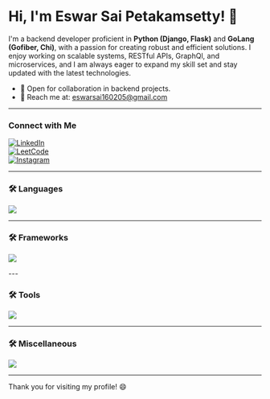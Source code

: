 # Hi, I'm Eswar Sai Petakamsetty! 👋

I'm a backend developer proficient in **Python (Django, Flask)** and **GoLang (Gofiber, Chi)**, with a passion for creating robust and efficient solutions. I enjoy working on scalable systems, RESTful APIs, GraphQl, and microservices, and I am always eager to expand my skill set and stay updated with the latest technologies.

- 💼 Open for collaboration in backend projects.
- 📧 Reach me at: eswarsai160205@gmail.com

---

### Connect with Me

[![LinkedIn](https://img.shields.io/badge/-LinkedIn-0077B5?style=flat&logo=linkedin&logoColor=white)](www.linkedin.com/in/eswar-sai-petakamsetty-25a1b8280)  
[![LeetCode](https://img.shields.io/badge/-LeetCode-FFA116?style=flat&logo=leetcode&logoColor=black)](https://leetcode.com/Eswar_Sai2005)  
[![Instagram](https://img.shields.io/badge/-Instagram-E4405F?style=flat&logo=instagram&logoColor=white)](https://instagram.com/_eshwar.xx_)

---

### 🛠 Languages

<p align="left">
  <img src="https://skillicons.dev/icons?i=python,go,c,cpp,java,js" />
</p>

---

### 🛠 Frameworks

<p align="left">
  <img src="https://skillicons.dev/icons?i=django,flask,react,next,express" />
</p>
---

### 🛠 Tools

<p align="left">
  <img src="https://skillicons.dev/icons?i=docker,redis,postman,vscode,git,github,apolloclient" />
</p>

---

### 🛠 Miscellaneous

<p align="left">
  <img src="https://skillicons.dev/icons?i=html,css" />
</p>

---

Thank you for visiting my profile! 😄
